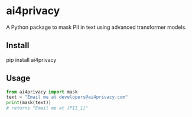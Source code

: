 # ai4privacy
A Python package to mask PII in text using advanced transformer models.

## Install
pip install ai4privacy

## Usage
```python
from ai4privacy import mask
text = "Email me at developers@ai4privacy.com"
print(mask(text))
# returns "Email me at [PII_1]"
```

